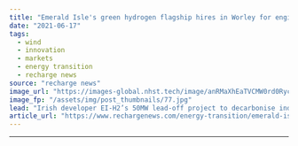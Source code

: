 ```yaml
---
title: "Emerald Isle's green hydrogen flagship hires in Worley for engineering on pilot"
date: "2021-06-17"
tags: 
  - wind
  - innovation
  - markets
  - energy transition
  - recharge news
source: "recharge news"
image_url: "https://images-global.nhst.tech/image/anRMaXhEaTVCMW0rd0RycE0zMGQ0eUpYWTFjUjVhcTVMU1k0MFRiWFpJUT0=/nhst/binary/8232fca74195d4159e4e5886397e3eca"
image_fp: "/assets/img/post_thumbnails/77.jpg"
lead: "Irish developer EI-H2’s 50MW lead-off project to decarbonise industrial cluster before being expanded to wire-in 1GW floating wind array for giant e-fuel complex"
article_url: "https://www.rechargenews.com/energy-transition/emerald-isles-green-hydrogen-flagship-hires-in-worley-for-engineering-on-pilot/2-1-1026600"
---
```


---
